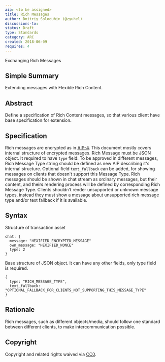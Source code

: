 ```yaml
---
aip: <to be assigned>
title: Rich Messages
author: Dmitriy Soloduhin (@zyuhel)
discussions-to: 
status: Draft
type: Standards
category: ARC
created: 2018-06-09
requires: 4
---
```


Exchanging Rich Messages

## Simple Summary
Extending messages with Flexible Rich Content.

## Abstract
Define a specification of Rich Content messages, so that various client have base specification for extension. 


## Specification
Rich messages are encrypted as in [AIP-4](https://github.com/Adamant-im/AIPs/blob/master/AIPS/aip-4.md). This document mostly covers internal structure of encrypted messages. Rich Message must be JSON object.
It required to have `type` field. To be approved in different messages, Rich Message Type string should be defined as new AIP describing it's internal structure. Optional field `text_fallback` can be added, for showing messages on clients that doesn't support this Message Type. Rich messages should be shown in chat stream as ordinary messages, but their content, and theirs rendering process will be defined by corresponding Rich Message Type.
Clients shouldn't render unsupported or unknown message types, instead they must show a message about unsupported rich message type and/or text fallback if it is available.

## Syntax

Structure of transaction asset
````
chat: {
  message: "HEXIFIED_ENCRYPTED_MESSAGE"
  own_message: "HEXIFIED_NONCE"
  type: 2
}
````

Base structure of JSON object. It can have any other fields, only type field is required.
````
{
  type: "RICH_MESSAGE_TYPE",
  text_fallback: "OPTIONAL_FALLBACK_FOR_CLIENTS_NOT_SUPPORTING_THIS_MESSAGE_TYPE"
}
````

## Rationale
Rich messages, such as different objects/media, should follow one standard between different clients, to make intercommunication possible. 


## Copyright
Copyright and related rights waived via [CC0](https://creativecommons.org/publicdomain/zero/1.0/).
